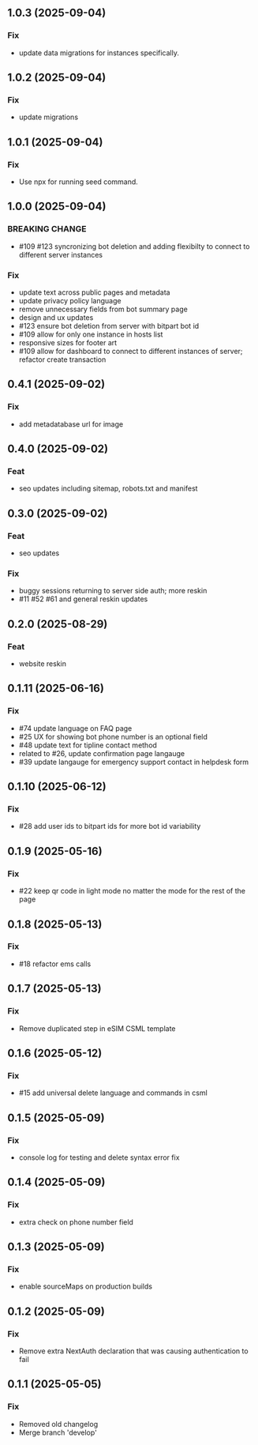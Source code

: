 ## 1.0.3 (2025-09-04)

### Fix

- update data migrations for instances specifically.

## 1.0.2 (2025-09-04)

### Fix

- update migrations

## 1.0.1 (2025-09-04)

### Fix

- Use npx for running seed command.

## 1.0.0 (2025-09-04)

### BREAKING CHANGE

- #109 #123 syncronizing bot deletion and adding flexibilty to connect to different server instances

### Fix

- update text across public pages and metadata
- update privacy policy language
- remove unnecessary fields from bot summary page
- design and ux updates
- #123 ensure bot deletion from server with bitpart bot id
- #109 allow for only one instance in hosts list
- responsive sizes for footer art
- #109 allow for dashboard to connect to different instances of server; refactor create transaction

## 0.4.1 (2025-09-02)

### Fix

- add metadatabase url for image

## 0.4.0 (2025-09-02)

### Feat

- seo updates including sitemap, robots.txt and manifest

## 0.3.0 (2025-09-02)

### Feat

- seo updates

### Fix

- buggy sessions returning to server side auth; more reskin
- #11 #52 #61 and general reskin updates

## 0.2.0 (2025-08-29)

### Feat

- website reskin

## 0.1.11 (2025-06-16)

### Fix

- #74 update language on FAQ page
- #25 UX for showing bot phone number is an optional field
- #48 update text for tipline contact method
- related to #26, update confirmation page langauge
- #39 update langauge for emergency support contact in helpdesk form

## 0.1.10 (2025-06-12)

### Fix

- #28 add user ids to bitpart ids for more bot id variability

## 0.1.9 (2025-05-16)

### Fix

- #22 keep qr code in light mode no matter the mode for the rest of the page

## 0.1.8 (2025-05-13)

### Fix

- #18 refactor ems calls

## 0.1.7 (2025-05-13)

### Fix

- Remove duplicated step in eSIM CSML template

## 0.1.6 (2025-05-12)

### Fix

- #15 add universal delete language and commands in csml

## 0.1.5 (2025-05-09)

### Fix

- console log for testing and delete syntax error fix

## 0.1.4 (2025-05-09)

### Fix

- extra check on phone number field

## 0.1.3 (2025-05-09)

### Fix

- enable sourceMaps on production builds

## 0.1.2 (2025-05-09)

### Fix

- Remove extra NextAuth declaration that was causing authentication to fail

## 0.1.1 (2025-05-05)

### Fix

- Removed old changelog
- Merge branch 'develop'
